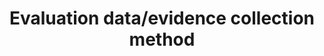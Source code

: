 ---
title: 'Evaluation data/evidence collection method'
field: 'is.evaluation.collection'
slug: 'is-evaluation-collection'
comment: 'Select from control list'
required: False
vocabulary: 'vocabulary.txt'
module: 'Impact'
cluster: 'Impact'
policy: 'Controlled value. Single select from control list.'
layout: 'home'
---
